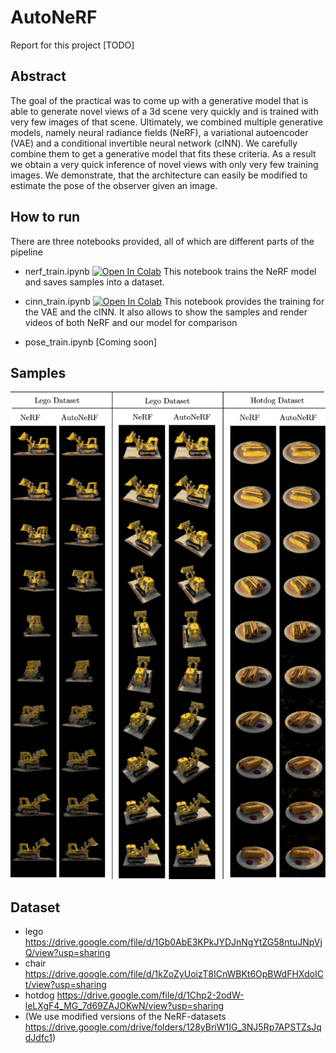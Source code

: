 # AutoNeRF

Report for this project [TODO]


## Abstract
The goal of the practical was to come up with a generative model that is able to generate novel views of a 3d scene very quickly and is trained with very few images of that scene. Ultimately, we combined multiple generative models, namely neural radiance fields (NeRF), a variational autoencoder (VAE) and a conditional invertible neural network (cINN). We carefully combine them to get a generative model that fits these criteria. As a result we obtain a very quick inference of novel views with only very few training images.
We demonstrate, that the architecture can easily be modified to estimate the pose of the observer given an image.

## How to run
There are three notebooks provided, all of which are different parts of the pipeline
* nerf_train.ipynb [![Open In Colab](https://colab.research.google.com/assets/colab-badge.svg)](https://colab.research.google.com/github/uprestel/AutoNeRF/blob/master/nerf_train.ipynb) This notebook trains the NeRF model and saves samples into a dataset.

* cinn_train.ipynb [![Open In Colab](https://colab.research.google.com/assets/colab-badge.svg)](https://colab.research.google.com/github/uprestel/AutoNeRF/blob/master/cinn_train.ipynb)
This notebook provides the training for the VAE and the cINN. It also allows to show the samples and render videos of both NeRF and our model for comparison
* pose_train.ipynb [Coming soon]
## Samples

![sample](/images/samples.png)

## Dataset
* lego https://drive.google.com/file/d/1Gb0AbE3KPkJYDJnNgYtZG58ntuJNpVjQ/view?usp=sharing
* chair https://drive.google.com/file/d/1kZoZyUoizT8ICnWBKt6OpBWdFHXdoICt/view?usp=sharing
* hotdog https://drive.google.com/file/d/1Chp2-2odW-leLXgF4_MG_7d69ZAJOKwN/view?usp=sharing
* (We use modified versions of the NeRF-datasets https://drive.google.com/drive/folders/128yBriW1IG_3NJ5Rp7APSTZsJqdJdfc1)

